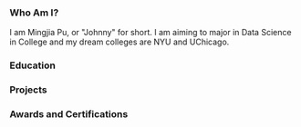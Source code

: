 ### Who Am I?
I am Mingjia Pu, or "Johnny" for short. I am aiming to major in Data Science in College and my dream colleges are NYU and UChicago. 
### Education
### Projects
### Awards and Certifications
